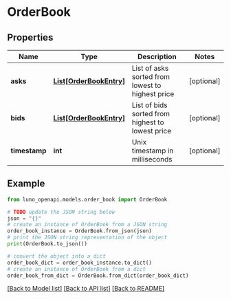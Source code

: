 # OrderBook


## Properties

Name | Type | Description | Notes
------------ | ------------- | ------------- | -------------
**asks** | [**List[OrderBookEntry]**](OrderBookEntry.md) | List of asks sorted from lowest to highest price | [optional] 
**bids** | [**List[OrderBookEntry]**](OrderBookEntry.md) | List of bids sorted from highest to lowest price | [optional] 
**timestamp** | **int** | Unix timestamp in milliseconds | [optional] 

## Example

```python
from luno_openapi.models.order_book import OrderBook

# TODO update the JSON string below
json = "{}"
# create an instance of OrderBook from a JSON string
order_book_instance = OrderBook.from_json(json)
# print the JSON string representation of the object
print(OrderBook.to_json())

# convert the object into a dict
order_book_dict = order_book_instance.to_dict()
# create an instance of OrderBook from a dict
order_book_from_dict = OrderBook.from_dict(order_book_dict)
```
[[Back to Model list]](../README.md#documentation-for-models) [[Back to API list]](../README.md#documentation-for-api-endpoints) [[Back to README]](../README.md)


